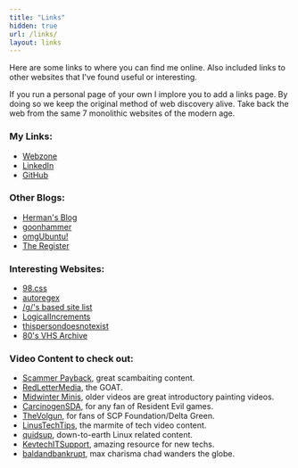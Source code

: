 ```yaml
---
title: "Links"
hidden: true
url: /links/
layout: links
---
```


Here are some links to where you can find me online. Also included links to other websites that I've found useful or interesting.

If you run a personal page of your own I implore you to add a links page. By doing so we keep the original method of web discovery alive. Take back the web from the same 7 monolithic websites of the modern age.

### My Links:
- [Webzone](/)
- [LinkedIn](https://www.linkedin.com/in/josephsfleet/)
- [GitHub](https://github.com/wizardfree)

### Other Blogs:
- [Herman's Blog](https://herman.bearblog.dev/blog)
- [goonhammer](https://www.goonhammer.com/)
- [omgUbuntu!](https://www.omgubuntu.co.uk/)
- [The Register](https://www.theregister.com/)

### Interesting Websites:
- [98.css](https://jdan.github.io/98.css)
- [autoregex](https://www.autoregex.xyz/)
- [/g/'s based site list](https://sites.lainx.org/)
- [LogicalIncrements](https://www.logicalincrements.com/)
- [thispersondoesnotexist](https://www.thispersondoesnotexist.com/)
- [80's VHS Archive](https://archive.org/details/vhsvault)

### Video Content to check out:
- [Scammer Payback](https://www.youtube.com/@ScammerPayback), great scambaiting content.
- [RedLetterMedia](https://www.youtube.com/@RedLetterMedia), the GOAT.
- [Midwinter Minis](https://www.youtube.com/@MidwinterMinis), older videos are great introductory painting videos.
- [CarcinogenSDA](https://www.youtube.com/@CarcinogenSDA), for any fan of Resident Evil games.
- [TheVolgun](https://www.youtube.com/@TheVolgun), for fans of SCP Foundation/Delta Green.
- [LinusTechTips](https://www.youtube.com/@LinusTechTips), the marmite of tech video content.
- [quidsup](https://www.youtube.com/@quidsup), down-to-earth Linux related content.
- [KevtechITSupport](https://www.youtube.com/@KevtechITSupport), amazing resource for new techs.
- [baldandbankrupt](https://www.youtube.com/@baldandbankrupt), max charisma chad wanders the globe.